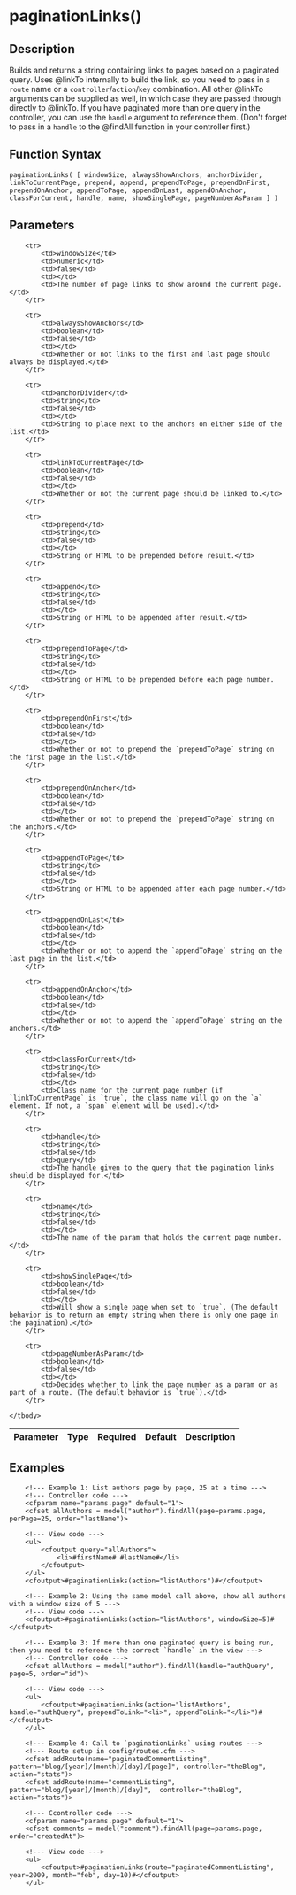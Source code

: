# paginationLinks()

## Description
Builds and returns a string containing links to pages based on a paginated query. Uses @linkTo internally to build the link, so you need to pass in a `route` name or a `controller`/`action`/`key` combination. All other @linkTo arguments can be supplied as well, in which case they are passed through directly to @linkTo. If you have paginated more than one query in the controller, you can use the `handle` argument to reference them. (Don't forget to pass in a `handle` to the @findAll function in your controller first.)

## Function Syntax
	paginationLinks( [ windowSize, alwaysShowAnchors, anchorDivider, linkToCurrentPage, prepend, append, prependToPage, prependOnFirst, prependOnAnchor, appendToPage, appendOnLast, appendOnAnchor, classForCurrent, handle, name, showSinglePage, pageNumberAsParam ] )


## Parameters
<table>
	<thead>
		<tr>
			<th>Parameter</th>
			<th>Type</th>
			<th>Required</th>
			<th>Default</th>
			<th>Description</th>
		</tr>
	</thead>
	<tbody>
		
		<tr>
			<td>windowSize</td>
			<td>numeric</td>
			<td>false</td>
			<td></td>
			<td>The number of page links to show around the current page.</td>
		</tr>
		
		<tr>
			<td>alwaysShowAnchors</td>
			<td>boolean</td>
			<td>false</td>
			<td></td>
			<td>Whether or not links to the first and last page should always be displayed.</td>
		</tr>
		
		<tr>
			<td>anchorDivider</td>
			<td>string</td>
			<td>false</td>
			<td></td>
			<td>String to place next to the anchors on either side of the list.</td>
		</tr>
		
		<tr>
			<td>linkToCurrentPage</td>
			<td>boolean</td>
			<td>false</td>
			<td></td>
			<td>Whether or not the current page should be linked to.</td>
		</tr>
		
		<tr>
			<td>prepend</td>
			<td>string</td>
			<td>false</td>
			<td></td>
			<td>String or HTML to be prepended before result.</td>
		</tr>
		
		<tr>
			<td>append</td>
			<td>string</td>
			<td>false</td>
			<td></td>
			<td>String or HTML to be appended after result.</td>
		</tr>
		
		<tr>
			<td>prependToPage</td>
			<td>string</td>
			<td>false</td>
			<td></td>
			<td>String or HTML to be prepended before each page number.</td>
		</tr>
		
		<tr>
			<td>prependOnFirst</td>
			<td>boolean</td>
			<td>false</td>
			<td></td>
			<td>Whether or not to prepend the `prependToPage` string on the first page in the list.</td>
		</tr>
		
		<tr>
			<td>prependOnAnchor</td>
			<td>boolean</td>
			<td>false</td>
			<td></td>
			<td>Whether or not to prepend the `prependToPage` string on the anchors.</td>
		</tr>
		
		<tr>
			<td>appendToPage</td>
			<td>string</td>
			<td>false</td>
			<td></td>
			<td>String or HTML to be appended after each page number.</td>
		</tr>
		
		<tr>
			<td>appendOnLast</td>
			<td>boolean</td>
			<td>false</td>
			<td></td>
			<td>Whether or not to append the `appendToPage` string on the last page in the list.</td>
		</tr>
		
		<tr>
			<td>appendOnAnchor</td>
			<td>boolean</td>
			<td>false</td>
			<td></td>
			<td>Whether or not to append the `appendToPage` string on the anchors.</td>
		</tr>
		
		<tr>
			<td>classForCurrent</td>
			<td>string</td>
			<td>false</td>
			<td></td>
			<td>Class name for the current page number (if `linkToCurrentPage` is `true`, the class name will go on the `a` element. If not, a `span` element will be used).</td>
		</tr>
		
		<tr>
			<td>handle</td>
			<td>string</td>
			<td>false</td>
			<td>query</td>
			<td>The handle given to the query that the pagination links should be displayed for.</td>
		</tr>
		
		<tr>
			<td>name</td>
			<td>string</td>
			<td>false</td>
			<td></td>
			<td>The name of the param that holds the current page number.</td>
		</tr>
		
		<tr>
			<td>showSinglePage</td>
			<td>boolean</td>
			<td>false</td>
			<td></td>
			<td>Will show a single page when set to `true`. (The default behavior is to return an empty string when there is only one page in the pagination).</td>
		</tr>
		
		<tr>
			<td>pageNumberAsParam</td>
			<td>boolean</td>
			<td>false</td>
			<td></td>
			<td>Decides whether to link the page number as a param or as part of a route. (The default behavior is `true`).</td>
		</tr>
		
	</tbody>
</table>


## Examples
	
		<!--- Example 1: List authors page by page, 25 at a time --->
		<!--- Controller code --->
		<cfparam name="params.page" default="1">
		<cfset allAuthors = model("author").findAll(page=params.page, perPage=25, order="lastName")>

		<!--- View code --->
		<ul>
		    <cfoutput query="allAuthors">
		        <li>#firstName# #lastName#</li>
		    </cfoutput>
		</ul>
		<cfoutput>#paginationLinks(action="listAuthors")#</cfoutput>
		
		<!--- Example 2: Using the same model call above, show all authors with a window size of 5 --->
		<!--- View code --->
		<cfoutput>#paginationLinks(action="listAuthors", windowSize=5)#</cfoutput>

		<!--- Example 3: If more than one paginated query is being run, then you need to reference the correct `handle` in the view --->
		<!--- Controller code --->
		<cfset allAuthors = model("author").findAll(handle="authQuery", page=5, order="id")>

		<!--- View code --->
		<ul>
		    <cfoutput>#paginationLinks(action="listAuthors", handle="authQuery", prependToLink="<li>", appendToLink="</li>")#</cfoutput>
		</ul>

		<!--- Example 4: Call to `paginationLinks` using routes --->
		<!--- Route setup in config/routes.cfm --->
		<cfset addRoute(name="paginatedCommentListing", pattern="blog/[year]/[month]/[day]/[page]", controller="theBlog", action="stats")>
		<cfset addRoute(name="commentListing", pattern="blog/[year]/[month]/[day]",  controller="theBlog", action="stats")>

		<!--- Ccontroller code --->
		<cfparam name="params.page" default="1">
		<cfset comments = model("comment").findAll(page=params.page, order="createdAt")>

		<!--- View code --->
		<ul>
		    <cfoutput>#paginationLinks(route="paginatedCommentListing", year=2009, month="feb", day=10)#</cfoutput>
		</ul>

